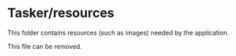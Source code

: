 # Tasker/resources

This folder contains resources (such as images) needed by the application. 

This file can be removed.
